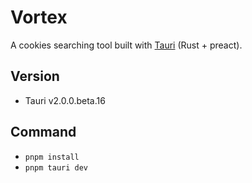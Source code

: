 # Vortex
A cookies searching tool built with  <a href="https://github.com/tauri-apps/tauri">Tauri</a> (Rust + preact).

## Version 
- Tauri v2.0.0.beta.16

## Command 
- `pnpm install`
- `pnpm tauri dev`
